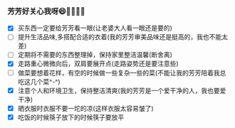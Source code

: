 ### 芳芳好关心我呀:smile::kiss::couple::cherry_blossom::rose:
- [x] 买东西一定要给芳芳看一眼(让老婆大人看一眼还是要的)
- [ ] 提升生活品味,多搭配合适的衣着(我的芳芳审美品味还是挺高的，我也不能太差)
- [ ] 定期将不需要的东西整理掉，保持家里整洁温馨(断舍离)
- [x] 走路重心微微向后，双肩要展开点(走路姿势还是要注意些)
- [ ] 做菜要想着花样，有空的时候做一些复杂一些的菜(不能让我的芳芳陪着我总吃这几个菜^-^)
- [x] 注意个人和环境卫生，保持整洁清爽(我的芳芳是一个爱干净的人，我也要爱干净)
- [x] 晒衣服时衣服不要一坨的凉(这样衣服太容易皱了)
- [x] 吃饭的时候筷子放下的时候筷子要放平
